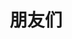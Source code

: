 ---
title: 朋友们
slug: "links"
links:
  - title: 黑墨水鱼
    description: 水族馆
    website: https://aquarium39.moe/
    image: https://aquarium39.moe/images/green_hucfe397aa1f9bbdf54c031f3998449e9a_2721651_2048x0_resize_q75_h2_box.webp
  - title: Kirin
    description: Kirin's Backspace
    website: https://9baka.moe/zh/
    image: https://9baka.moe/images/avatar.jpg
  - title: Isoheptane
    description: 工程师猫娘
    website: https://blog.cascade.moe/
    image: https://blog.cascade.moe/images/avatar.webp
  - title: Harkerbest
    description: Try your best,do your best
    website: https://www.harkerbest.cn/
    image: https://www.harkerbest.cn/wp-content/uploads/2023/07/cropped-%E6%96%B0%E5%A4%B4%E5%83%8F%E5%A3%81%E7%BA%B84x%E4%BF%AE%E5%A4%8D-scaled-1.jpg
  - title: Hao_Tian的折腾日志
    description: 一个兼具日常向和技术向的小站
    website: https://www.haotian22.top/
    image: https://www.haotian22.top/img/head.jpg
  - title: LZC.app
    description: LZC.app's Blog
    website: https://blog.lzc.app/
    image: https://www.lzc.app/assets/images/my-avatar.png
  - title: ECWUUUUU
    description: ECWU's Notebook
    website: https://ecwuuuuu.com/
    image: https://avatars.githubusercontent.com/u/21114722?v=4
  - title: WallBreakerNO4
    description: 你怎么知道我今天吃了三把鸡，上了一千多分
    website: https://blog.wall-breaker-no4.xyz/
    image: https://image.wall-breaker-no4.xyz/WallBreakerNO4-1024px.png
#    image:   
menu:
    main: 
        weight: -50
        params:
            icon: link

comments: false
---